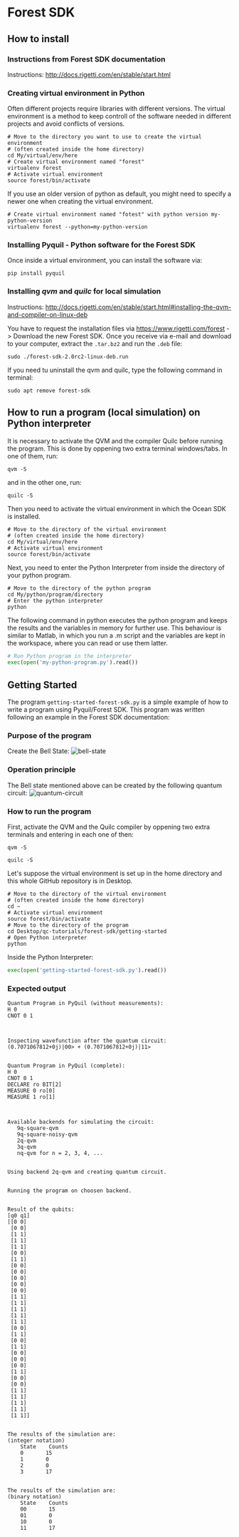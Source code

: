 # Forest SDK

## How to install

### Instructions from Forest SDK documentation

Instructions: http://docs.rigetti.com/en/stable/start.html

### Creating virtual environment in Python
Often different projects require libraries with different versions. The virtual environment is a method to keep controll of the software needed in different projects and avoid conflicts of versions.

```shell
# Move to the directory you want to use to create the virtual environment
# (often created inside the home directory)
cd My/virtual/env/here
# Create virtual environment named "forest"
virtualenv forest
# Activate virtual environment
source forest/bin/activate
```
If you use an older version of python as default, you might need to specify a newer one when creating the virtual environment.
```shell
# Create virtual environment named "fotest" with python version my-python-version
virtualenv forest --python=my-python-version
```

### Installing Pyquil - Python software for the Forest SDK
Once inside a virtual environment, you can install the software via:

```shell
pip install pyquil
```

### Installing *qvm* and *quilc* for local simulation

Instructions: http://docs.rigetti.com/en/stable/start.html#installing-the-qvm-and-compiler-on-linux-deb

You have to request the installation files via https://www.rigetti.com/forest -> Download the new Forest SDK.
Once you receive via e-mail and download to your computer, extract the `.tar.bz2` and run the `.deb` file:
```shell
sudo ./forest-sdk-2.0rc2-linux-deb.run
```

If you need tu uninstall the qvm and quilc, type the following command in terminal:
```shell
sudo apt remove forest-sdk
```

## How to run a program (local simulation) on Python interpreter

It is necessary to activate the QVM and the compiler Quilc before running the program. This is done by oppening two extra terminal windows/tabs. In one of them, run:

```shell
qvm -S
```

and in the other one, run:

```shell
quilc -S
```

Then you need to activate the virtual environment in which the Ocean SDK is installed.

```shell
# Move to the directory of the virtual environment
# (often created inside the home directory)
cd My/virtual/env/here
# Activate virtual environment
source forest/bin/activate
```

Next, you need to enter the Python Interpreter from inside the directory of your python program.

```shell
# Move to the directory of the python program
cd My/python/program/directory
# Enter the python interpreter
python
```

The following command in python executes the python program and keeps the results and the variables in memory for further use. This behaviour is similar to Matlab, in which you run a .m script and the variables are kept in the workspace, where you can read or use them latter. 

```python
# Run Python program in the interpreter
exec(open('my-python-program.py').read())
```

## Getting Started

The program `getting-started-forest-sdk.py` is a simple example of how to write a program using Pyquil/Forest SDK. This program was written following an example in the Forest SDK documentation: 

### Purpose of the program
Create the Bell State:
![bell-state](images/bell-state.png)



### Operation principle 

The Bell state mentioned above can be created by the following quantum circuit:
![quantum-circuit](images/quantum-circuit.png)


### How to run the program

First, activate the QVM and the Quilc compiler by oppening two extra terminals and entering in each one of then:
```shell
qvm -S
```
```shell
quilc -S
```

Let's suppose the virtual environment is set up in the home directory and this whole GitHub repository is in Desktop.
```shell
# Move to the directory of the virtual environment
# (often created inside the home directory)
cd ~
# Activate virtual environment
source forest/bin/activate
# Move to the directory of the program
cd Desktop/qc-tutorials/forest-sdk/getting-started
# Open Python interpreter
python
```

Inside the Python Interpreter:

```python
exec(open('getting-started-forest-sdk.py').read())
```

### Expected output

```
Quantum Program in PyQuil (without measurements):
H 0
CNOT 0 1



Inspecting wavefunction after the quantum circuit:
(0.7071067812+0j)|00> + (0.7071067812+0j)|11>


Quantum Program in PyQuil (complete):
H 0
CNOT 0 1
DECLARE ro BIT[2]
MEASURE 0 ro[0]
MEASURE 1 ro[1]



Available backends for simulating the circuit:
   9q-square-qvm
   9q-square-noisy-qvm
   2q-qvm
   3q-qvm
   nq-qvm for n = 2, 3, 4, ...


Using backend 2q-qvm and creating quantum circuit.


Running the program on choosen backend.


Result of the qubits:
[q0 q1]
[[0 0]
 [0 0]
 [1 1]
 [1 1]
 [1 1]
 [0 0]
 [1 1]
 [0 0]
 [0 0]
 [0 0]
 [0 0]
 [0 0]
 [1 1]
 [1 1]
 [1 1]
 [1 1]
 [1 1]
 [0 0]
 [1 1]
 [0 0]
 [1 1]
 [0 0]
 [0 0]
 [0 0]
 [1 1]
 [0 0]
 [0 0]
 [1 1]
 [1 1]
 [1 1]
 [1 1]
 [1 1]]


The results of the simulation are:
(integer notation)
    State    Counts
    0       15
    1       0
    2       0
    3       17


The results of the simulation are:
(binary notation)
    State    Counts
    00       15
    01       0
    10       0
    11       17

```



